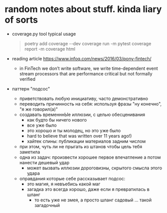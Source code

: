 # random notes about stuff. kinda liary of sorts

- coverage.py tool typical usage
  > poetry add coverage --dev
  > coverage run -m pytest
  > coverage report -m
  > coverage html


- reading article https://www.infoq.com/news/2016/03/pony-fintech/
  - in FinTech we don’t write software, we write time-dependent event stream processors 
    that are performance critical but not formally verified


- паттерн "подсос"
  - приветствовать любую инициативу, часто демонстративно
  - переводить причинность на себя: используя фразы "ну конечно", "я же говорил(а)"
  - создавать временннЫе иллюзии, с целью обесценивания
    - как будто бы ничего нового
    - все уже было
    - это хорошо и ты молодец, но это уже было
    - hard to believe that was written over 11 years ago!)
    - хайтек спины: публикации материалов задним числом
  - при этом, чуть ли не прыгать из штанов чтобы цель тебя заметила
  - одна из задач: произвести хорошее первое впечатление а потом нанести дешевый удар
    - может вызвать иллюзии дороговизны, скрытого смысла этого удара
  - оправдания которые себе рассказывает подсос:
    - это магия, я невъебись какой маг
    - загадка это всегда хорошо, даже если я превратилась в шланг
      - то есть уже не змея, а просто шланг садовый ... такой загадочный
